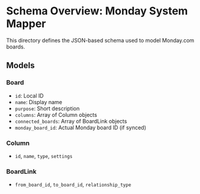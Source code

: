 # Schema Overview: Monday System Mapper

This directory defines the JSON-based schema used to model Monday.com boards.

## Models

### Board
- `id`: Local ID
- `name`: Display name
- `purpose`: Short description
- `columns`: Array of Column objects
- `connected_boards`: Array of BoardLink objects
- `monday_board_id`: Actual Monday board ID (if synced)

### Column
- `id`, `name`, `type`, `settings`

### BoardLink
- `from_board_id`, `to_board_id`, `relationship_type`
